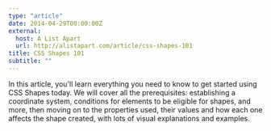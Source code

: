 ```yaml
---
type: "article"
date: 2014-04-29T00:00:00Z
external:
  host: A List Apart
  url: http://alistapart.com/article/css-shapes-101
title: CSS Shapes 101
subtitle: ""
---
```


<p class="size-2x">
	In this article, you'll learn everything you need to know to get started using CSS Shapes today. We will cover all the prerequisites: establishing a coordinate system, conditions for elements to be eligible for shapes, and more, then moving on to the properties used, their values and how each one affects the shape created, with lots of visual explanations and examples.
</p>
